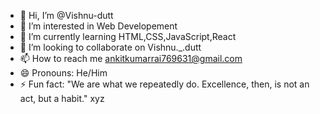 - 👋 Hi, I’m @Vishnu-dutt
- 👀 I’m interested in Web Developement
- 🌱 I’m currently learning HTML,CSS,JavaScript,React
- 💞️ I’m looking to collaborate on Vishnu._.dutt
- 📫 How to reach me ankitkumarrai769631@gmail.com
- 😄 Pronouns: He/Him
- ⚡ Fun fact: "We are what we repeatedly do. Excellence, then, is not an act, but a habit."
xyz

<!---
Vishnu-dutt/Vishnu-dutt is a ✨ special ✨ repository because its `README.md` (this file) appears on your GitHub profile.
You can click the Preview link to take a look at your changes.
--->
